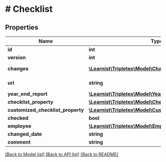 # # Checklist

## Properties

Name | Type | Description | Notes
------------ | ------------- | ------------- | -------------
**id** | **int** |  | [optional]
**version** | **int** |  | [optional]
**changes** | [**\Learnist\Tripletex\Model\Change[]**](Change.md) |  | [optional] [readonly]
**url** | **string** |  | [optional] [readonly]
**year_end_report** | [**\Learnist\Tripletex\Model\YearEndReport**](YearEndReport.md) |  | [optional]
**checklist_property** | [**\Learnist\Tripletex\Model\ChecklistProperty**](ChecklistProperty.md) |  | [optional]
**customized_checklist_property** | [**\Learnist\Tripletex\Model\CustomizedChecklistProperty**](CustomizedChecklistProperty.md) |  | [optional]
**checked** | **bool** |  | [optional]
**employee** | [**\Learnist\Tripletex\Model\Employee**](Employee.md) |  | [optional]
**changed_date** | **string** |  | [optional]
**comment** | **string** |  | [optional]

[[Back to Model list]](../../README.md#models) [[Back to API list]](../../README.md#endpoints) [[Back to README]](../../README.md)
